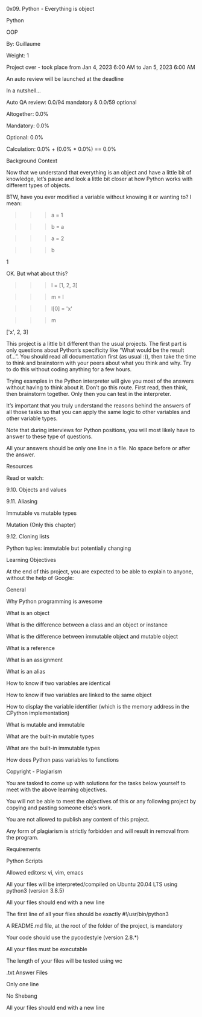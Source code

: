 0x09. Python - Everything is object

Python

OOP

 By: Guillaume

 Weight: 1

 Project over - took place from Jan 4, 2023 6:00 AM to Jan 5, 2023 6:00 AM

 An auto review will be launched at the deadline

In a nutshell…

Auto QA review: 0.0/94 mandatory & 0.0/59 optional

Altogether:  0.0%

Mandatory: 0.0%

Optional: 0.0%

Calculation:  0.0% + (0.0% * 0.0%)  == 0.0%





Background Context

Now that we understand that everything is an object and have a little bit of knowledge, let’s pause and look a little bit closer at how Python works with different types of objects.



BTW, have you ever modified a variable without knowing it or wanting to? I mean:



>>> a = 1

>>> b = a

>>> a = 2

>>> b

1

>>> 

OK. But what about this?



>>> l = [1, 2, 3]

>>> m = l

>>> l[0] = 'x'

>>> m

['x', 2, 3]

>>> 







This project is a little bit different than the usual projects. The first part is only questions about Python’s specificity like “What would be the result of…”. You should read all documentation first (as usual :)), then take the time to think and brainstorm with your peers about what you think and why. Try to do this without coding anything for a few hours.



Trying examples in the Python interpreter will give you most of the answers without having to think about it. Don’t go this route. First read, then think, then brainstorm together. Only then you can test in the interpreter.



It’s important that you truly understand the reasons behind the answers of all those tasks so that you can apply the same logic to other variables and other variable types.



Note that during interviews for Python positions, you will most likely have to answer to these type of questions.



All your answers should be only one line in a file. No space before or after the answer.



Resources

Read or watch:



9.10. Objects and values

9.11. Aliasing

Immutable vs mutable types

Mutation (Only this chapter)

9.12. Cloning lists

Python tuples: immutable but potentially changing

Learning Objectives

At the end of this project, you are expected to be able to explain to anyone, without the help of Google:



General

Why Python programming is awesome

What is an object

What is the difference between a class and an object or instance

What is the difference between immutable object and mutable object

What is a reference

What is an assignment

What is an alias

How to know if two variables are identical

How to know if two variables are linked to the same object

How to display the variable identifier (which is the memory address in the CPython implementation)

What is mutable and immutable

What are the built-in mutable types

What are the built-in immutable types

How does Python pass variables to functions

Copyright - Plagiarism

You are tasked to come up with solutions for the tasks below yourself to meet with the above learning objectives.

You will not be able to meet the objectives of this or any following project by copying and pasting someone else’s work.

You are not allowed to publish any content of this project.

Any form of plagiarism is strictly forbidden and will result in removal from the program.

Requirements

Python Scripts

Allowed editors: vi, vim, emacs

All your files will be interpreted/compiled on Ubuntu 20.04 LTS using python3 (version 3.8.5)

All your files should end with a new line

The first line of all your files should be exactly #!/usr/bin/python3

A README.md file, at the root of the folder of the project, is mandatory

Your code should use the pycodestyle (version 2.8.*)

All your files must be executable

The length of your files will be tested using wc

.txt Answer Files

Only one line

No Shebang

All your files should end with a new line

